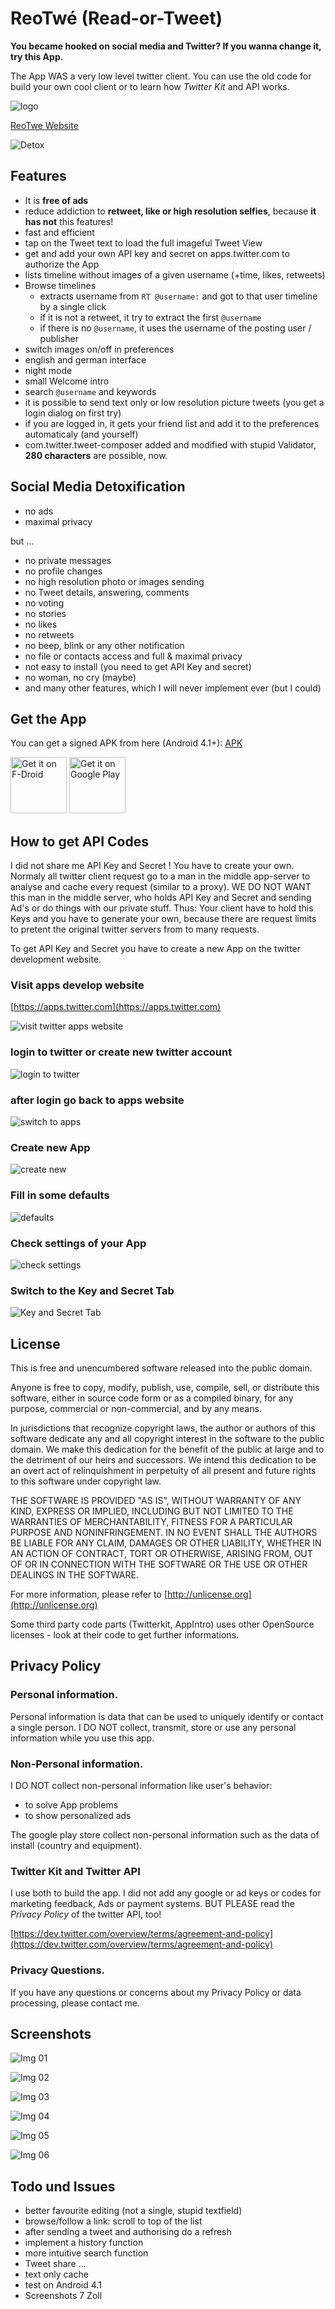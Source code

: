# ReoTwé (Read-or-Tweet)

**You became hooked on social media and Twitter? If you wanna change it, try this App.**

The App WAS a very low level twitter client. You can use the old code for build your own cool client or to learn how *Twitter Kit* and API works.

![logo](img/ic_launcher.png)

[ReoTwe Website](https://no-go.github.io/ReoTwe/)

![Detox](img/06.png)

## Features

 -  It is **free of ads**
 -  reduce addiction to **retweet, like or high resolution selfies**, because **it has not** this features!
 -  fast and efficient
 -  tap on the Tweet text to load the full imageful Tweet View
 -  get and add your own API key and secret on apps.twitter.com to authorize the App
 -  lists timeline without images of a given username (+time, likes, retweets)
 -  Browse timelines
     -  extracts username from `RT @username:` and got to that user timeline by a single click
     -  if it is not a retweet, it try to extract the first `@username`
     -  if there is no `@username`, it uses the username of the posting user / publisher
 -  switch images on/off in preferences
 -  english and german interface
 -  night mode
 -  small Welcome intro
 -  search `@username` and keywords
 -  it is possible to send text only or low resolution picture tweets (you get a login dialog on first try)
 -  if you are logged in, it gets your friend list and add it to the preferences automaticaly (and yourself)
 -  com.twitter.tweet-composer added and modified with stupid Validator, **280 characters** are possible, now.

## Social Media Detoxification

 -  no ads
 -  maximal privacy

but ...

 -  no private messages
 -  no profile changes
 -  no high resolution photo or images sending
 -  no Tweet details, answering, comments
 -  no voting
 -  no stories
 -  no likes
 -  no retweets
 -  no beep, blink or any other notification
 -  no file or contacts access and full & maximal privacy
 -  not easy to install (you need to get API Key and secret)
 -  no woman, no cry (maybe)
 -  and many other features, which I will never implement ever (but I could)

## Get the App

You can get a signed APK from here (Android 4.1+): [APK](https://github.com/no-go/ReoTwe/raw/HEAD/app/release/app-release.apk)

<a href="https://f-droid.org/repository/browse/?fdid=de.digisocken.reotwe" target="_blank">
<img src="https://f-droid.org/badge/get-it-on.png" alt="Get it on F-Droid" height="90"/></a>
<a href="https://play.google.com/store/apps/details?id=de.digisocken.reotwe" target="_blank">
<img src="https://play.google.com/intl/en_us/badges/images/generic/en-play-badge.png" alt="Get it on Google Play" height="90"/></a>

## How to get API Codes

I did not share me API Key and Secret ! You have to create your own. Normaly
all twitter client request go to a man in the middle app-server to analyse
and cache every request (similar to a proxy). WE DO NOT WANT this man in the
middle server, who holds API Key and Secret and sending Ad's or do things with
our private stuff. Thus: Your client have to hold this Keys and you have
to generate your own, because there are request limits to pretent the
original twitter servers from to many requests.

To get API Key and Secret you have to create a new App on the twitter development website.

### Visit apps develop website

[https://apps.twitter.com](https://apps.twitter.com)

![visit twitter apps website](img/01_visit_apps.png)

### login to twitter or create new twitter account

![login to twitter](img/02_login_or_createlogin.png)

### after login go back to apps website

![switch to apps](img/03_gobacktoapps.png)

### Create new App

![create new](img/04_create_new_app.png)

### Fill in some defaults

![defaults](img/05_fillin_defaults.png)

### Check settings of your App

![check settings](img/06_check_settings.png)

### Switch to the Key and Secret Tab

![Key and Secret Tab](img/07_get_key_and_secret.png)

## License

This is free and unencumbered software released into the public domain.

Anyone is free to copy, modify, publish, use, compile, sell, or distribute this software, either in source code form or as a compiled binary, for any purpose, commercial or non-commercial, and by any means.

In jurisdictions that recognize copyright laws, the author or authors of this software dedicate any and all copyright interest in the software to the public domain. We make this dedication for the benefit of the public at large and to the detriment of our heirs and successors. We intend this dedication to be an overt act of relinquishment in perpetuity of all present and future rights to this software under copyright law.

THE SOFTWARE IS PROVIDED "AS IS", WITHOUT WARRANTY OF ANY KIND, EXPRESS OR IMPLIED, INCLUDING BUT NOT LIMITED TO THE WARRANTIES OF MERCHANTABILITY, FITNESS FOR A PARTICULAR PURPOSE AND NONINFRINGEMENT. IN NO EVENT SHALL THE AUTHORS BE LIABLE FOR ANY CLAIM, DAMAGES OR OTHER LIABILITY, WHETHER IN AN ACTION OF CONTRACT, TORT OR OTHERWISE, ARISING FROM, OUT OF OR IN CONNECTION WITH THE SOFTWARE OR THE USE OR OTHER DEALINGS IN THE SOFTWARE.

For more information, please refer to [http://unlicense.org](http://unlicense.org)

Some third party code parts (Twitterkit, AppIntro) uses other OpenSource licenses - look at their code to get further informations.

## Privacy Policy

### Personal information.

Personal information is data that can be used to uniquely identify or contact a single person. I DO NOT collect, transmit, store or use any personal information while you use this app.

### Non-Personal information.

I DO NOT collect non-personal information like user's behavior:

 -  to solve App problems
 -  to show personalized ads

The google play store collect non-personal information such as the data of install (country and equipment). 

### Twitter Kit and Twitter API

I use both to build the app. I did not add any google or ad keys or codes for marketing feedback, Ads or payment systems. BUT PLEASE read the *Privacy Policy* of the twitter API, too!

[https://dev.twitter.com/overview/terms/agreement-and-policy](https://dev.twitter.com/overview/terms/agreement-and-policy)

### Privacy Questions.

If you have any questions or concerns about my Privacy Policy or data processing, please contact me.

## Screenshots

![Img 01](img/00.png)

![Img 02](img/01.png)

![Img 03](img/02.png)

![Img 04](img/03.png)

![Img 05](img/04.png)

![Img 06](img/05.png)

## Todo und Issues

- better favourite editing (not a single, stupid textfield)
- browse/follow a link: scroll to top of the list
- after sending a tweet and authorising do a refresh
- implement a history function
- more intuitive search function
- Tweet share ...
- text only cache
- test on Android 4.1
- Screenshots 7 Zoll

